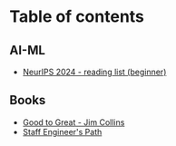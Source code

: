 # Table of contents

## AI-ML

* [NeurIPS 2024 - reading list (beginner)](README.md)

## Books

* [Good to Great - Jim Collins](books/good-to-great-jim-collins.md)
* [Staff Engineer's Path](books/staff-engineers-path.md)
